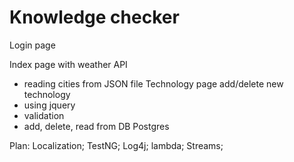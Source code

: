 # Knowledge checker


Login page
  
Index page with weather API
  - reading cities from JSON file
Technology page add/delete new technology
  - using jquery
  - validation
  - add, delete, read from DB Postgres

Plan:
Localization;
TestNG;
Log4j;
lambda;
Streams;


